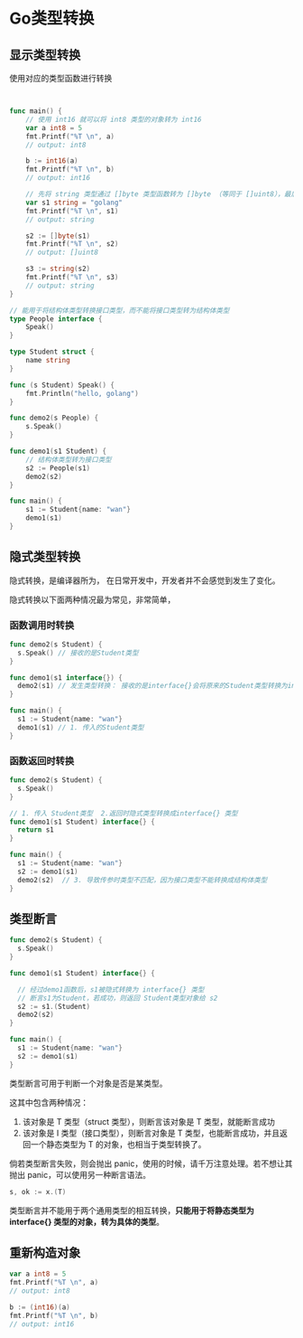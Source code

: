 # Go类型转换


## 显示类型转换

使用对应的类型函数进行转换

```go


func main() {
    // 使用 int16 就可以将 int8 类型的对象转为 int16
    var a int8 = 5
    fmt.Printf("%T \n", a)
    // output: int8

    b := int16(a)
    fmt.Printf("%T \n", b)
    // output: int16

    // 先将 string 类型通过 []byte 类型函数转为 []byte （等同于 []uint8），最后又使用 string 类型函数将  []byte 转回 string
    var s1 string = "golang"
    fmt.Printf("%T \n", s1)
    // output: string

    s2 := []byte(s1)
    fmt.Printf("%T \n", s2)
    // output: []uint8

    s3 := string(s2)
    fmt.Printf("%T \n", s3)
    // output: string
}

// 能用于将结构体类型转换接口类型，而不能将接口类型转为结构体类型
type People interface {
    Speak()
}

type Student struct {
    name string
}

func (s Student) Speak() {
    fmt.Println("hello, golang")
}

func demo2(s People) {
    s.Speak()
}

func demo1(s1 Student) {
    // 结构体类型转为接口类型
    s2 := People(s1)
    demo2(s2)
}

func main() {
    s1 := Student{name: "wan"}
    demo1(s1)
}
```

## 隐式类型转换

隐式转换，是编译器所为， 在日常开发中，开发者并不会感觉到发生了变化。

隐式转换以下面两种情况最为常见，非常简单，

### 函数调用时转换

```go
func demo2(s Student) {
  s.Speak() // 接收的是Student类型
}

func demo1(s1 interface{}) {
  demo2(s1) // 发生类型转换： 接收的是interface{}会将原来的Student类型转换为interface{}类型
}

func main() {
  s1 := Student{name: "wan"}
  demo1(s1) // 1. 传入的Student类型
}
```

### 函数返回时转换

```go
func demo2(s Student) {
  s.Speak()
}

// 1. 传入 Student类型  2.返回时隐式类型转换成interface{} 类型
func demo1(s1 Student) interface{} {
  return s1
}

func main() {
  s1 := Student{name: "wan"}
  s2 := demo1(s1)
  demo2(s2)  // 3. 导致传参时类型不匹配，因为接口类型不能转换成结构体类型
}
```


## 类型断言

```go
func demo2(s Student) {
  s.Speak()
}

func demo1(s1 Student) interface{} {

  // 经过demo1函数后，s1被隐式转换为 interface{} 类型
  // 断言s1为Student，若成功，则返回 Student类型对象给 s2
  s2 := s1.(Student)
  demo2(s2)
}

func main() {
  s1 := Student{name: "wan"}
  s2 := demo1(s1)
}
```

类型断言可用于判断一个对象是否是某类型。

这其中包含两种情况：

1. 该对象是 T 类型（struct 类型），则断言该对象是 T 类型，就能断言成功
2. 该对象是 I 类型（接口类型），则断言对象是 T 类型，也能断言成功，并且返回一个静态类型为 T 的对象，也相当于类型转换了。

倘若类型断言失败，则会抛出 panic，使用的时候，请千万注意处理。若不想让其抛出 panic，可以使用另一种断言语法。

```go
s, ok := x.(T)
```

类型断言并不能用于两个通用类型的相互转换，**只能用于将静态类型为 interface{} 类型的对象，转为具体的类型**。


## 重新构造对象

```go
var a int8 = 5
fmt.Printf("%T \n", a)
// output: int8

b := (int16)(a)
fmt.Printf("%T \n", b)
// output: int16

```

